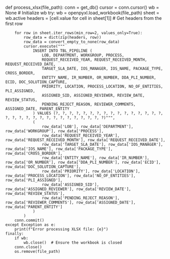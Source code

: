 def process_xlsx(file_path):
    conn = get_db()
    cursor = conn.cursor()
    wb = None  # Initialize wb
    try:
        wb = openpyxl.load_workbook(file_path)
        sheet = wb.active
        headers = [cell.value for cell in sheet[1]]  # Get headers from the first row
        
        for row in sheet.iter_rows(min_row=2, values_only=True):
            row_data = dict(zip(headers, row))
            row_data = convert_empty_to_none(row_data)
            cursor.execute("""
                INSERT INTO TBL_PIPELINE (
                    LOB, DEPARTMENT, WORKGROUP, PROCESS, 
                    REQUEST_RECEIVED_YEAR, REQUEST_RECEIVED_MONTH, REQUEST_RECEIVED_DATE, 
                    TARGET_SLA_DATE, IOS_MANAGER, IOS_NAME, PACKAGE_TYPE, CROSS_BORDER, 
                    ENTITY_NAME, IR_NUMBER, OR_NUMBER, DDA_PLI_NUMBER, ECID, DOC_SOLUTION_CAPTURE, 
                    PRIORITY, LOCATION, PROCESS_LOCATION, NO_OF_ENTITIES, PLI_ASSIGNED, 
                    ASSIGNED_SID, ASSIGNED_REVIEWER, REVIEW_DATE, REVIEW_STATUS, 
                    PENDING_REJECT_REASON, REVIEWER_COMMENTS, ASSIGNED_DATE, PARENT_ENTITY
                ) VALUES (?, ?, ?, ?, ?, ?, ?, ?, ?, ?, ?, ?, ?, ?, ?, ?, ?, ?, ?, ?, ?, ?, ?, ?, ?, ?, ?, ?, ?, ?, ?)""",
                (
                    row_data['LOB'], row_data['DEPARTMENT'], row_data['WORKGROUP'], row_data['PROCESS'], 
                    row_data['REQUEST_RECEIVED_YEAR'], row_data['REQUEST_RECEIVED_MONTH'], row_data['REQUEST_RECEIVED_DATE'], 
                    row_data['TARGET_SLA_DATE'], row_data['IOS_MANAGER'], row_data['IOS_NAME'], row_data['PACKAGE_TYPE'], row_data['CROSS_BORDER'], 
                    row_data['ENTITY_NAME'], row_data['IR_NUMBER'], row_data['OR_NUMBER'], row_data['DDA_PLI_NUMBER'], row_data['ECID'], row_data['DOC_SOLUTION_CAPTURE'], 
                    row_data['PRIORITY'], row_data['LOCATION'], row_data['PROCESS_LOCATION'], row_data['NO_OF_ENTITIES'], row_data['PLI_ASSIGNED'], 
                    row_data['ASSIGNED_SID'], row_data['ASSIGNED_REVIEWER'], row_data['REVIEW_DATE'], row_data['REVIEW_STATUS'], 
                    row_data['PENDING_REJECT_REASON'], row_data['REVIEWER_COMMENTS'], row_data['ASSIGNED_DATE'], row_data['PARENT_ENTITY']
                )
            )
        conn.commit()
    except Exception as e:
        print(f"Error processing XLSX file: {e}")
    finally:
        if wb:
            wb.close()  # Ensure the workbook is closed
        conn.close()
        os.remove(file_path)
